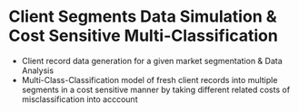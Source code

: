 # Client Segments Data Simulation & Cost Sensitive Multi-Classification
 
- Client record data generation for a given market segmentation & Data Analysis
- Multi-Class-Classification model of fresh client records into multiple segments in a cost sensitive manner by taking different related costs of misclassification into acccount
